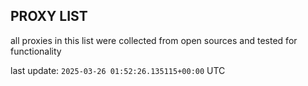 ## PROXY LIST

all proxies in this list were collected from open sources and tested for functionality

last update: `2025-03-26 01:52:26.135115+00:00` UTC